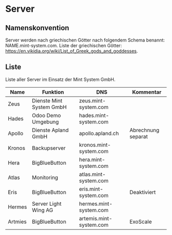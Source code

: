 # Server
## Namenskonvention

Server werden nach griechischen Götter nach folgendem Schema benannt: NAME.mint-system.com. Liste der griechischen Götter: https://en.vikidia.org/wiki/List_of_Greek_gods_and_goddesses.

## Liste

Liste aller Server im Einsatz der Mint System GmbH.

| Name | Funktion | DNS | Kommentar |
|-|-|-|-|
| Zeus | Dienste Mint System GmbH | zeus.mint-system.com | |
| Hades | Odoo Demo Umgebung | hades.mint-system.com | |
| Apollo | Dienste Apland GmbH | apollo.apland.ch | Abrechnung separat |
| Kronos | Backupserver | kronos.mint-system.com | |
| Hera | BigBlueButton | hera.mint-system.com | |
| Atlas | Monitoring | atlas.mint-system.com | |
| Eris | BigBlueButton | eris.mint-system.com | Deaktiviert |
| Hermes | Server Light Wing AG | hermes.mint-system.com | |
| Artmies | BigBlueButton | artemis.mint-system.com | ExoScale |
